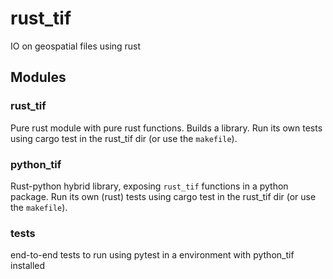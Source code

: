 # rust_tif
IO on geospatial files using rust


## Modules

### rust_tif
Pure rust module with pure rust functions. Builds a library.
Run its own tests using cargo test in the rust_tif dir (or use the `makefile`).

### python_tif
Rust-python hybrid library, exposing `rust_tif` functions in a python package.
Run its own (rust) tests using cargo test in the rust_tif dir (or use the `makefile`).

### tests
end-to-end tests to run using pytest in a environment with python_tif installed




